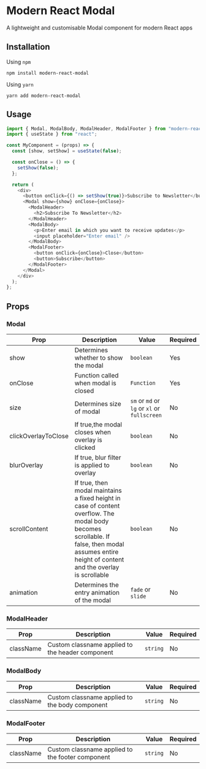 # Modern React Modal

A lightweight and customisable Modal component for modern React apps

## Installation

Using `npm`

```
npm install modern-react-modal
```

Using `yarn`

```
yarn add modern-react-modal
```

## Usage

```js
import { Modal, ModalBody, ModalHeader, ModalFooter } from "modern-react-modal";
import { useState } from "react";

const MyComponent = (props) => {
  const [show, setShow] = useState(false);

  const onClose = () => {
    setShow(false);
  };

  return (
    <div>
      <button onClick={() => setShow(true)}>Subscribe to Newsletter</button>
      <Modal show={show} onClose={onClose}>
        <ModalHeader>
          <h2>Subscribe To Newsletter</h2>
        </ModalHeader>
        <ModalBody>
          <p>Enter email in which you want to receive updates</p>
          <input placeholder="Enter email" />
        </ModalBody>
        <ModalFooter>
          <button onClick={onClose}>Close</button>
          <button>Subscribe</button>
        </ModalFooter>
      </Modal>
    </div>
  );
};
```

## Props

### Modal

|Prop|Description|Value|Required|
|-|-|-|-|
|show|Determines whether to show the modal|`boolean`|Yes
|onClose|Function called when modal is closed|`Function`|Yes
|size|Determines size of modal|`sm` or `md` or `lg` or `xl` or `fullscreen`|No
|clickOverlayToClose|If true,the modal closes when overlay is clicked|`boolean`|No
|blurOverlay|If true, blur filter is applied to overlay|`boolean`|No
|scrollContent|If true, then modal maintains a fixed height in case of content overflow. The modal body becomes scrollable. If false, then modal assumes entire height of content and the overlay is scrollable|`boolean`|No
|animation|Determines the entry animation of the modal|`fade` or `slide`|No

### ModalHeader

|Prop|Description|Value|Required|
|-|-|-|-|
className|Custom classname applied to the header component|`string`|No

### ModalBody

|Prop|Description|Value|Required|
|-|-|-|-|
className|Custom classname applied to the body component|`string`|No

### ModalFooter

|Prop|Description|Value|Required|
|-|-|-|-|
className|Custom classname applied to the footer component|`string`|No
